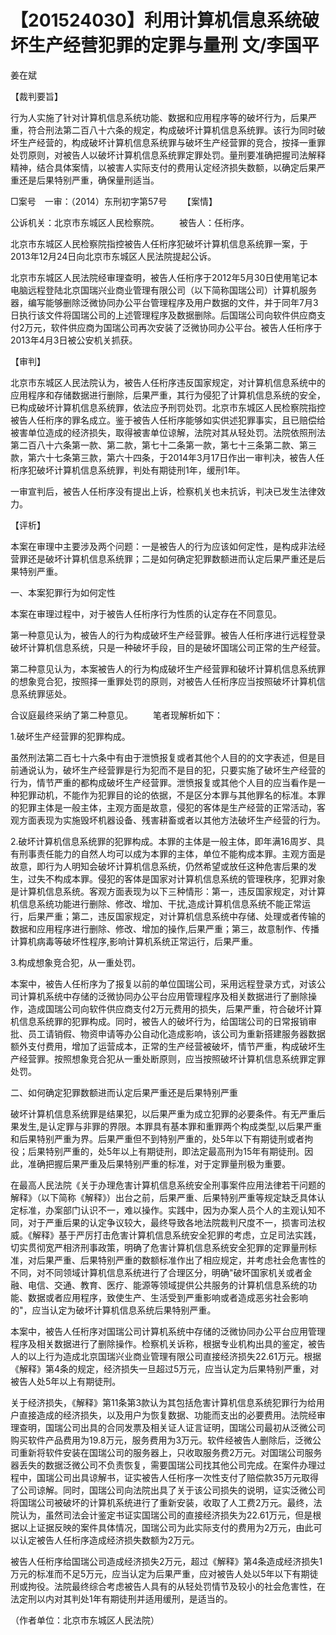 # 【201524030】利用计算机信息系统破坏生产经营犯罪的定罪与量刑 文/李国平

姜在斌

【裁判要旨】

行为人实施了针对计算机信息系统功能、数据和应用程序等的破坏行为，后果严重，符合刑法第二百八十六条的规定，构成破坏计算机信息系统罪。该行为同时破坏生产经营的，构成破坏计算机信息系统罪与破坏生产经营罪的竞合，按择一重罪处罚原则，对被告人以破坏计算机信息系统罪定罪处罚。量刑要准确把握司法解释精神，结合具体案情，以被害人实际支付的费用认定经济损失数额，以确定后果严重还是后果特别严重，确保量刑适当。

□案号　一审：（2014）东刑初字第57号 　　【案情】

公诉机关：北京市东城区人民检察院。 　　被告人：任桁序。

北京市东城区人民检察院指控被告人任桁序犯破坏计算机信息系统罪一案，于2013年12月24日向北京市东城区人民法院提起公诉。

北京市东城区人民法院经审理查明，被告人任桁序于2012年5月30日使用笔记本电脑远程登陆北京国瑞兴业商业管理有限公司（以下简称国瑞公司）计算机服务器，编写能够删除泛微协同办公平台管理程序及用户数据的文件，并于同年7月3日执行该文件将国瑞公司的上述管理程序及数据删除。后国瑞公司向软件供应商支付2万元，软件供应商为国瑞公司再次安装了泛微协同办公平台。被告人任桁序于2013年4月3日被公安机关抓获。

【审判】

北京市东城区人民法院认为，被告人任桁序违反国家规定，对计算机信息系统中的应用程序和存储数据进行删除，后果严重，其行为侵犯了计算机信息系统的安全，已构成破坏计算机信息系统罪，依法应予刑罚处罚。北京市东城区人民检察院指控被告人任桁序的罪名成立。鉴于被告人任桁序能够如实供述犯罪事实，且已赔偿给被害单位造成的经济损失，取得被害单位谅解，法院对其从轻处罚。法院依照刑法第二百八十六条第一款、第二款，第七十二条第一款，第七十三条第二款、第三款，第六十七条第三款，第六十四条，于2014年3月17日作出一审判决，被告人任桁序犯破坏计算机信息系统罪，判处有期徒刑1年，缓刑1年。

一审宣判后，被告人任桁序没有提出上诉，检察机关也未抗诉，判决已发生法律效力。

【评析】

本案在审理中主要涉及两个问题：一是被告人的行为应该如何定性，是构成非法经营罪还是破坏计算机信息系统罪；二是如何确定犯罪数额进而认定后果严重还是后果特别严重。

一、本案犯罪行为如何定性

本案在审理过程中，对于被告人任桁序行为性质的认定存在不同意见。

第一种意见认为，被告人的行为构成破坏生产经营罪。被告人任桁序进行远程登录破坏计算机信息系统，只是一种破坏手段，目的是破坏国瑞公司正常的生产经营。

第二种意见认为，本案被告人的行为构成破坏生产经营罪和破坏计算机信息系统罪的想象竞合犯，按照择一重罪处罚的原则，对被告人任桁序应当按照破坏计算机信息系统罪惩处。

合议庭最终采纳了第二种意见。 　　笔者现解析如下：

1.破坏生产经营罪的犯罪构成。

虽然刑法第二百七十六条中有由于泄愤报复或者其他个人目的的文字表述，但是目前通说认为，破坏生产经营罪是行为犯而不是目的犯，只要实施了破坏生产经营的行为，情节严重的都构成破坏生产经营罪。泄愤报复或其他个人目的应当看作是一种犯罪动机，不能作为犯罪目的论的依据，不是区分本罪与其他罪名的标准。本罪的犯罪主体是一般主体，主观方面是故意，侵犯的客体是生产经营的正常活动，客观方面表现为实施毁坏机器设备、残害耕畜或者以其他方法破坏生产经营的行为。

2.破坏计算机信息系统罪的犯罪构成。本罪的主体是一般主体，即年满16周岁、具有刑事责任能力的自然人均可以成为本罪的主体，单位不能构成本罪。主观方面是故意，即行为人明知会破坏计算机信息系统，仍然希望或放任这种危害后果的发生，过失不构成本罪。侵犯的客体是国家对计算机信息系统的管理秩序，犯罪对象是计算机信息系统。客观方面表现为以下三种情形：第一，违反国家规定，对计算机信息系统功能进行删除、修改、增加、干扰,造成计算机信息系统不能正常运行，后果严重；第二，违反国家规定，对计算机信息系统中存储、处理或者传输的数据和应用程序进行删除、修改、增加的操作,后果严重；第三，故意制作、传播计算机病毒等破坏性程序,影响计算机系统正常运行，后果严重。

3.构成想象竞合犯，从一重处罚。

本案中，被告人任桁序为了报复以前的单位国瑞公司，采用远程登录方式，对该公司计算机系统中存储的泛微协同办公平台应用管理程序及相关数据进行了删除操作，造成国瑞公司向软件供应商支付2万元费用的损失，后果严重，符合破坏计算机信息系统罪的犯罪构成。同时，被告人的破坏行为，给国瑞公司的日常报销审批、员工请销假、物资申请等办公自动化造成影响，该公司为重新搭建服务器数据额外支付费用，增加了运营成本，正常的生产经营被破坏，情节严重，构成破坏生产经营罪。按照想象竞合犯从一重处断原则，应当按照破坏计算机信息系统罪定罪处罚。

二、如何确定犯罪数额进而认定后果严重还是后果特别严重

破坏计算机信息系统罪是结果犯，以后果严重为成立犯罪的必要条件。有无严重后果发生,是认定罪与非罪的界限。本罪具有基本罪和重罪两个构成类型,以后果严重和后果特别严重为界。后果严重但不到特别严重的，处5年以下有期徒刑或者拘役；后果特别严重的，处5年以上有期徒刑，即法定最高刑为15年有期徒刑。因此，准确把握后果严重及后果特别严重的标准，对于定罪量刑极为重要。

在最高人民法院《关于办理危害计算机信息系统安全刑事案件应用法律若干问题的解释》（以下简称《解释》）出台之前，后果严重、后果特别严重等规定缺乏具体认定标准，办案部门认识不一，难以操作。实践中，因为办案人员个人的主观认知不同，对于严重后果的认定争议较大，最终导致各地法院裁判尺度不一，损害司法权威。《解释》基于严厉打击危害计算机信息系统安全犯罪的考虑，立足司法实践，切实贯彻宽严相济刑事政策，明确了危害计算机信息系统安全犯罪的定罪量刑标准，对后果严重、后果特别严重的数额标准作出了相应规定，并考虑社会危害性的不同，对不同领域计算机信息系统进行了合理区分，明确"破坏国家机关或者金融、电信、交通、教育、医疗、能源等领域提供公共服务的计算机信息系统的功能、数据或者应用程序，致使生产、生活受到严重影响或者造成恶劣社会影响的"，应当认定为破坏计算机信息系统后果特别严重。

本案中，被告人任桁序对国瑞公司计算机系统中存储的泛微协同办公平台应用管理程序及相关数据进行了删除操作。检察机关诉称，根据专业机构出具的鉴定，被告人的以上行为造成北京国瑞兴业商业管理有限公司直接经济损失22.61万元。根据《解释》第4条的规定，经济损失一旦超过5万元，应当认定为后果特别严重，对被告人处5年以上有期徒刑。

关于经济损失，《解释》第11条第3款认为其包括危害计算机信息系统犯罪行为给用户直接造成的经济损失，以及用户为恢复数据、功能而支出的必要费用。法院经审理查明，国瑞公司出具的合同发票及相关证人证言证明，国瑞公司最初从泛微公司购买软件产品费用为19.8万元，服务费用为3万元。软件经被告人删除后，泛微公司重新将软件安装在国瑞公司的服务器上，只收取服务费2万元。对国瑞公司服务器丢失的数据泛微公司不负责恢复，需要国瑞公司找其他公司完成。在案件办理过程中，国瑞公司出具谅解书，证实被告人任桁序一次性支付了赔偿款35万元取得了公司谅解。同时，国瑞公司向法院出具了关于该公司损失的说明，证实泛微公司将国瑞公司被破坏的计算机系统进行了重新安装，收取了人工费2万元。最终，法院认为，虽然司法会计鉴定书证实国瑞公司的直接经济损失为22.61万元，但是根据以上证据反映的案件具体情况，国瑞公司为此实际支付的费用为2万元，由此可以认定被告人任桁序造成经济损失数额为2万元。

被告人任桁序给国瑞公司造成经济损失2万元，超过《解释》第4条造成经济损失1万元的标准而不足5万元，应当认定为后果严重，应对被告人处以5年以下有期徒刑或拘役。法院最终综合考虑被告人具有的从轻处罚情节及较小的社会危害性，在法定刑以内对其判处1年有期徒刑并适用缓刑，是适当的。

（作者单位：北京市东城区人民法院）